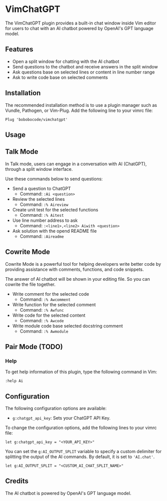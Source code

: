# VimChatGPT

The VimChatGPT plugin provides a built-in chat window inside Vim editor for users to chat with an AI chatbot powered by OpenAI's GPT language model.

## Features

* Open a split window for chatting with the AI chatbot
* Send questions to the chatbot and receive answers in the split window
* Ask questions base on selected lines or content in line number range
* Ask to write code base on selected comments

## Installation

The recommended installation method is to use a plugin manager such as Vundle, Pathogen, or Vim-Plug. Add the following line to your vimrc file:

```
Plug 'bobobocode/vimchatgpt'
```

## Usage

## Talk Mode

In Talk mode, users can engage in a conversation with AI (ChatGPT), 
through a split window interface.

Use these commands below to send questions:

- Send a question to ChatGPT
  - Command: `:Ai <question>`
- Review the selected lines
  - Command: `:% Aireview`
- Create unit test for the selected functions
  - Command: `:% Aitest`
- Use line number address to ask
  - Command: `:<line1>,<line2> Aiwith <question>`
- Ask solution with the opend README file
  - Command: `:Aireadme`

## Cowrite Mode

Cowrite Mode is a powerful tool for helping developers write better code by providing assistance with comments, functions, and code snippets. 

The answer of AI chatbot will be shown in your editing file. So you
can cowrite the file together.

- Write comment for the selected code
  - Command: `:% Awcomment`
- Write function for the selected comment
  - Command: `:% Awfunc`
- Write code for the selected content
  - Command: `:% Awcode`
- Write module code base selected docstring comment
  - Command: `:% Awmodule`

## Pair Mode (TODO)

### Help

To get help information of this plugin, type the following command in Vim:

```
:help Ai
```

## Configuration

The following configuration options are available:

* `g:chatgpt_api_key`: Sets your ChatGPT API Key.

To change the configuration options, add the following lines to your vimrc file:

```
let g:chatgpt_api_key = "<YOUR_API_KEY>"
```

You can set the `g:AI_OUTPUT_SPLIT` variable to specify a custom delimiter for splitting the output of the AI commands. By default, it is set to `'AI.chat'`.

```
let g:AI_OUTPUT_SPLIT = "<CUSTOM_AI_CHAT_SPLIT_NAME>"
```

## Credits

The AI chatbot is powered by OpenAI's GPT language model.
